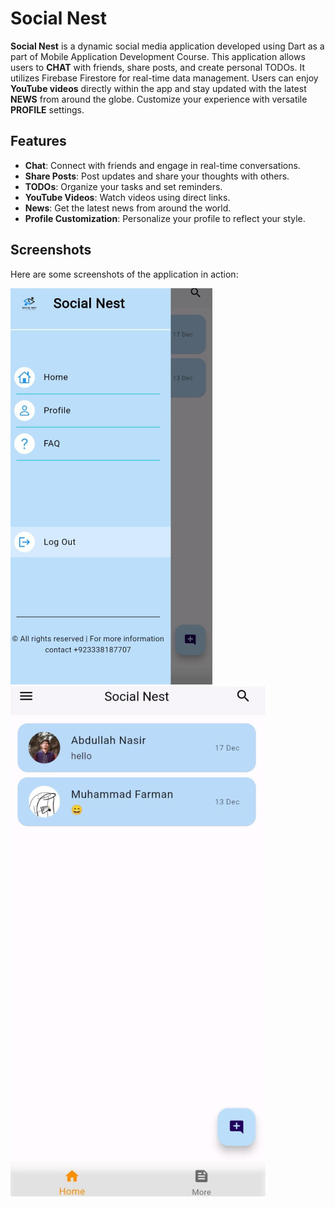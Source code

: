 # Social Nest

**Social Nest** is a dynamic social media application developed using Dart as a part of Mobile Application Development Course. This application allows users to **CHAT** with friends, share posts, and create personal TODOs. It utilizes Firebase Firestore for real-time data management. Users can enjoy **YouTube videos** directly within the app and stay updated with the latest **NEWS** from around the globe. Customize your experience with versatile **PROFILE** settings.

## Features

- **Chat**: Connect with friends and engage in real-time conversations.
- **Share Posts**: Post updates and share your thoughts with others.
- **TODOs**: Organize your tasks and set reminders.
- **YouTube Videos**: Watch videos using direct links.
- **News**: Get the latest news from around the world.
- **Profile Customization**: Personalize your profile to reflect your style.

## Screenshots

Here are some screenshots of the application in action:

![Demo 1](images/demo1.PNG)
![Demo 2](images/demo2.PNG)